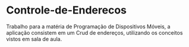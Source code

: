 # Controle-de-Enderecos
Trabalho para a matéria de Programação de Dispositivos Móveis, a aplicação consistem em um Crud de endereços, utilizando os conceitos vistos em sala de aula.
